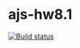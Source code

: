 # ajs-hw8.1

[![Build status](https://ci.appveyor.com/api/projects/status/w3t1sm6alchdj1kq?svg=true)](https://ci.appveyor.com/project/Kirinochka/ajs-hw8-1)

